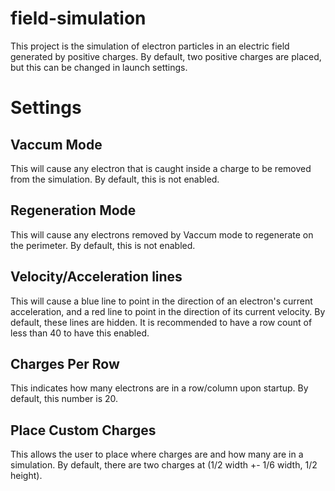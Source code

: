 # field-simulation

This project is the simulation of electron particles in an electric field generated by positive charges. By default, two positive charges are placed, but this can be changed in launch settings. 

# Settings

## Vaccum Mode
This will cause any electron that is caught inside a charge to be removed from the simulation. By default, this is not enabled.

## Regeneration Mode
This will cause any electrons removed by Vaccum mode to regenerate on the perimeter. By default, this is not enabled.

## Velocity/Acceleration lines
This will cause a blue line to point in the direction of an electron's current acceleration, and a red line to point in the direction of its current velocity. By default, these lines are hidden. It is recommended to have a row count of less than 40 to have this enabled.

## Charges Per Row
This indicates how many electrons are in a row/column upon startup. By default, this number is 20.

## Place Custom Charges
This allows the user to place where charges are and how many are in a simulation. By default, there are two charges at (1/2 width +- 1/6 width, 1/2 height).
